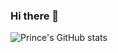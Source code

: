 


### Hi there 👋

![Prince's GitHub stats](https://github-readme-stats.vercel.app/api?username=Pal18T&show_icons=true&theme=radical)

